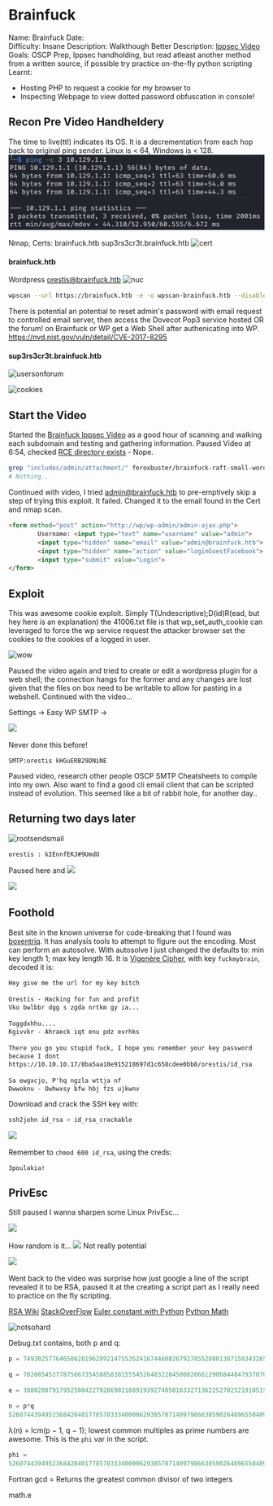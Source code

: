 # Brainfuck
Name: Brainfuck
Date:  
Difficulty:  Insane
Description:  Walkthough
Better Description:  [Ippsec Video]()
Goals:  OSCP Prep, Ippsec handholding, but read atleast another method from a written source, if possible try practice on-the-fly python scripting
Learnt: 
- Hosting PHP to request a cookie for my browser to 
- Inspecting Webpage to view dotted password obfuscation in console!


## Recon Pre Video Handheldery

The time to live(ttl) indicates its OS. It is a decrementation from each hop back to original ping sender. Linux is < 64, Windows is < 128.
![ping](Screenshots/ping.png)

Nmap, Certs:
brainfuck.htb
sup3rs3cr3t.brainfuck.htb
![cert](certviewer1.png)


#### brainfuck.htb

Wordpress
orestis@brainfuck.htb
![nuc](nuclei-cve2017-5487.png)

```bash
wpscan --url https://brainfuck.htb -e -o wpscan-brainfuck.htb --disable-tls-checks --api-token $(cat ~/wpscanAPI)
```

There is potential an potential to reset admin's password with email request to controlled email server, then access the Dovecot Pop3 service hosted OR the forum! on Brainfuck or WP get a Web Shell after authenicating into WP.
https://nvd.nist.gov/vuln/detail/CVE-2017-8295



#### sup3rs3cr3t.brainfuck.htb
![usersonforum](usersonforum.png)

![cookies](forumcookies.png)

## Start the Video

Started the [Brainfuck Ippsec Video](https://www.youtube.com/watch?v=o5x1yg3JnYI) as a good hour of scanning and walking each subdomain and testing and gathering information. Paused Video at 6:54, checked [RCE directory exists](https://wpscan.com/vulnerability/85d3126a-34a3-4799-a94b-76d7b835db5f) - Nope.

```bash
grep "includes/admin/attachment/" feroxbuster/brainfuck-raft-small-words
# Nothing..
```
Continued with video, I tried admin@brainfuck.htb to pre-emptively skip a step of trying this exploit. It failed. Changed it to the email found in the Cert and nmap scan.
```html
<form method="post" action="http://wp/wp-admin/admin-ajax.php">
        Username: <input type="text" name="username" value="admin">
        <input type="hidden" name="email" value="admin@brainfuck.htb">
        <input type="hidden" name="action" value="loginGuestFacebook">
        <input type="submit" value="Login">
</form>
```

## Exploit
This was awesome cookie exploit. Simply T(Undescriptive);D(id)R(ead, but hey here is an explanation) the 41006.txt file is that wp_set_auth_cookie can leveraged to force the wp service request the attacker browser set the cookies to the cookies of a logged in user. 

![wow](thatisnuts.png)

Paused the video again and tried to create or edit a wordpress plugin for a web shell; the connection hangs for the former and any changes are lost given that the files on box need to be writable to allow for pasting in a webshell. Continued with the video...

Settings ->  Easy WP SMTP -> 

![](smtpcreds.png)

Never done this before!
```
SMTP:orestis kHGuERB29DNiNE
```
Paused video, research other people OSCP SMTP Cheatsheets to compile into my own. Also want to find a good cli email client that can be scripted instead of evolution. This seemed like a bit of rabbit hole, for another day..

## Returning two days later
![rootsendsmail](rootsendsmail.png)

```
orestis : kIEnnfEKJ#9UmdO
```

Paused here and 
![](cthululanguage.png)

![](sshaccess-noorestis.png)


## Foothold

Best site in the known universe for code-breaking that I found was [boxentriq](https://www.boxentriq.com/). It has analysis tools to attempt to figure out the encoding. Most can perform an autosolve. With autosolve I just changed the defaults to: min key length 1; max key length 16.  It is [Vigenère Cipher](https://www.boxentriq.com/code-breaking/vigenere-cipher), with key  `fuckmybrain`, decoded it is:
```
Hey give me the url for my key bitch

Orestis - Hacking for fun and profit
Vko bwlbbr dgg s zgda nrtkm gy ia...

Toggdxhhu....
Kgivvkr - Ahraeck iqt enu pdz evrhks

There you go you stupid fuck, I hope you remember your key password because I dont
https://10.10.10.17/8ba5aa10e915218697d1c658cdee0bb8/orestis/id_rsa

Sa ewgxcjo, P'hq ngzla wttja nf
Dwwoknu - Owhwxsy bfw hbj fzs ujkwnv
```


Download and crack the SSH key with:
```bash
ssh2john id_rsa > id_rsa_crackable
```

![](crackthesshkey.png)

Remember to `chmod 600 id_rsa`, using the creds:
```
3poulakia!
```

## PrivEsc

Still paused I wanna sharpen some Linux PrivEsc...


![](likesencryption.png)

How random is it...
![](shannon-entropy.png)
Not really potential

![](linux-priv-esc-suggester.png)

Went back to the video was surprise how just google a line of the script revealed it to be RSA, paused it at the creating a script part as I really need to practice on the fly scripting.

[RSA Wiki](https://en.wikipedia.org/wiki/RSA_(cryptosystem)#Operation)
[StackOverFlow](https://stackoverflow.com/questions/58750417/how-to-decrypt-an-rsa-encryption)
[Euler constant with Python](https://datagy.io/python-e-euler/)
[Python Math](https://docs.python.org/3/library/math.html)

![notsohard](wikisecurity.png)

Debug.txt contains, both p and q:
```python
p = 7493025776465062819629921475535241674460826792785520881387158343265274170009282504884941039852933109163193651830303308312565580445669284847225535166520307
```

```python
q = 7020854527787566735458858381555452648322845008266612906844847937070333480373963284146649074252278753696897245898433245929775591091774274652021374143174079
```

```python
e = 30802007917952508422792869021689193927485016332713622527025219105154254472344627284947779726280995431947454292782426313255523137610532323813714483639434257536830062768286377920010841850346837238015571464755074669373110411870331706974573498912126641409821855678581804467608824177508976254759319210955977053997
```

```python
n = p*q
52607443949523684204017785703334000062938570714097986630590264896550409660884195770611782961328739044415119649238794734477667608013099487155120771988003786008644669185439528981642994732956155433879097964154609491499493838655719750895219082205272585290719645694003192699681821689790204932179071790474589522253
```


λ(n) = lcm(p − 1, q − 1); lowest common multiples as prime numbers are awesome.
This is the `phi` var in the script.

```python
phi =
52607443949523684204017785703334000062938570714097986630590264896550409660884195770611782961328739044415119649238794734477667608013099487155120771988003771494764364932809973892863137642261832650207296912020821259493213503048069367649430050615158480078856785603105463963127579348618667488619572543565279827868
```



Fortran gcd = Returns the greatest common divisor of two integers

math.e